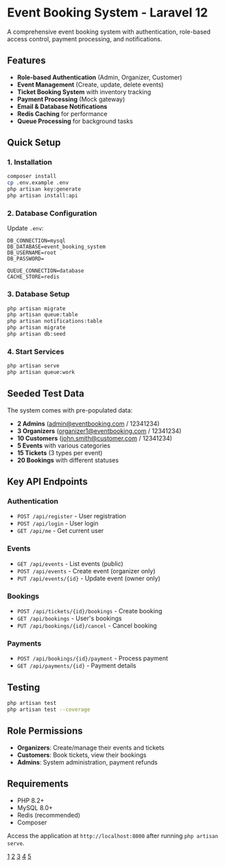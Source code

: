 # Event Booking System - Laravel 12

A comprehensive event booking system with authentication, role-based access control, payment processing, and notifications.

## Features

- **Role-based Authentication** (Admin, Organizer, Customer)
- **Event Management** (Create, update, delete events)
- **Ticket Booking System** with inventory tracking
- **Payment Processing** (Mock gateway)
- **Email & Database Notifications**
- **Redis Caching** for performance
- **Queue Processing** for background tasks

## Quick Setup

### 1. Installation
```bash
composer install
cp .env.example .env
php artisan key:generate
php artisan install:api
```

### 2. Database Configuration
Update `.env`:
```env
DB_CONNECTION=mysql
DB_DATABASE=event_booking_system
DB_USERNAME=root
DB_PASSWORD=

QUEUE_CONNECTION=database
CACHE_STORE=redis
```

### 3. Database Setup
```bash
php artisan migrate
php artisan queue:table
php artisan notifications:table
php artisan migrate
php artisan db:seed
```

### 4. Start Services
```bash
php artisan serve
php artisan queue:work
```

## Seeded Test Data

The system comes with pre-populated data:
- **2 Admins** (admin@eventbooking.com / 12341234)
- **3 Organizers** (organizer1@eventbooking.com / 12341234)
- **10 Customers** (john.smith@customer.com / 12341234)
- **5 Events** with various categories
- **15 Tickets** (3 types per event)
- **20 Bookings** with different statuses

## Key API Endpoints

### Authentication
- `POST /api/register` - User registration
- `POST /api/login` - User login
- `GET /api/me` - Get current user

### Events
- `GET /api/events` - List events (public)
- `POST /api/events` - Create event (organizer only)
- `PUT /api/events/{id}` - Update event (owner only)

### Bookings
- `POST /api/tickets/{id}/bookings` - Create booking
- `GET /api/bookings` - User's bookings
- `PUT /api/bookings/{id}/cancel` - Cancel booking

### Payments
- `POST /api/bookings/{id}/payment` - Process payment
- `GET /api/payments/{id}` - Payment details

## Testing

```bash
php artisan test
php artisan test --coverage
```

## Role Permissions

- **Organizers**: Create/manage their events and tickets
- **Customers**: Book tickets, view their bookings
- **Admins**: System administration, payment refunds

## Requirements

- PHP 8.2+
- MySQL 8.0+
- Redis (recommended)
- Composer

Access the application at `http://localhost:8000` after running `php artisan serve`.

[1](https://github.com/dreamdev21/Laravel-Event-management-system)
[2](https://www.reddit.com/r/laravel/comments/13cbkwj/creating_a_reservation_system_in_laravel_step_by/)
[3](https://hackmd.io/@NVasWfYTTXCjDGs-lwWX0A/HkHn9CpV6)
[4](https://packagist.org/packages/reedware/laravel-events)
[5](https://itsourcecode.com/free-projects/php-project/event-booking-system-project-in-laravel-with-source-code/)
